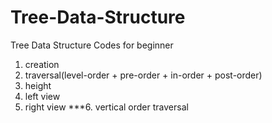 # Tree-Data-Structure
Tree Data Structure Codes for beginner 
1. creation
2. traversal(level-order + pre-order + in-order + post-order)
3. height
4. left view
5. right view
***6. vertical order traversal
